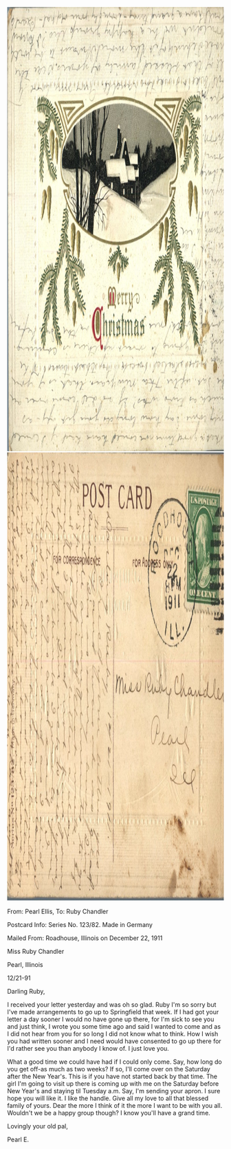 <html><body><a href="/wp-content/uploads/2014/05/postcard-2014-20140505_15582300_0194.jpg"><img class="alignnone size-full wp-image-579" src="/wp-content/uploads/2014/05/postcard-2014-20140505_15582300_0194.jpg" alt="postcard-2014-20140505_15582300_0194" width="1494" height="1034"></a><a href="/wp-content/uploads/2014/05/postcard-2014-20140505_15583355_0195.jpg"><img class="alignnone size-full wp-image-578" src="/wp-content/uploads/2014/05/postcard-2014-20140505_15583355_0195.jpg" alt="postcard-2014-20140505_15583355_0195" width="1502" height="1043"></a>



From: Pearl Ellis, To: Ruby Chandler

Postcard Info: Series No. 123/82. Made in Germany

Mailed From: Roadhouse, Illinois on December 22, 1911



Miss Ruby Chandler

Pearl, Illinois



12/21-91

Darling Ruby,

I received your letter yesterday and was oh so glad. Ruby I'm so sorry but I've made arrangements to go up to Springfield that week. If I had got your letter a day sooner I would no have gone up there, for I'm sick to see you and just think, I wrote you some time ago and said I wanted to come and as I did not hear from you for so long I did not know what to think. How I wish you had written sooner and I need would have consented to go up there for I'd rather see you than anybody I know of. I just love you.

What a good time we could have had if I could only come. Say, how long do you get off-as much as two weeks? If so, I'll come over on the Saturday after the New Year's. This is if you have not started back by that time. The girl I'm going to visit up there is coming up with me on the Saturday before New Year's and staying til Tuesday a.m. Say, I'm sending your apron. I sure hope you will like it. I like the handle. Give all my love to all that blessed family of yours. Dear the more I think of it the more I want to be with you all. Wouldn't we be a happy group though? I know you'll have a grand time.

Lovingly your old pal,

Pearl E.</body></html>